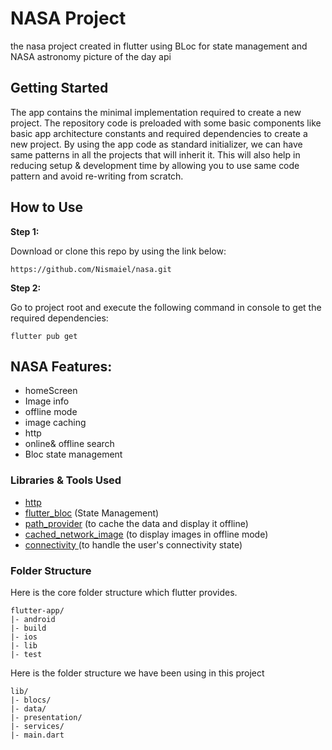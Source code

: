 # NASA Project

the nasa project created in flutter using BLoc for state management and NASA astronomy picture of the day api


## Getting Started

The app contains the minimal implementation required to create a new  project. The repository code is preloaded with some basic components like basic app architecture constants and required dependencies to create a new project. By using the app code as standard initializer, we can have same patterns in all the projects that will inherit it. This will also help in reducing setup & development time by allowing you to use same code pattern and avoid re-writing from scratch.

## How to Use 

**Step 1:**

Download or clone this repo by using the link below:

```
https://github.com/Nismaiel/nasa.git
```

**Step 2:**

Go to project root and execute the following command in console to get the required dependencies: 

```
flutter pub get 
```

## NASA Features:

* homeScreen
* Image info
* offline mode
* image caching
* http
* online& offline search
* Bloc state management



### Libraries & Tools Used

* [http](https://github.com/dart-lang/http)  
* [flutter_bloc](https://github.com/felangel/bloc/tree/master/packages/flutter_bloc) (State Management)
* [path_provider](https://github.com/flutter/plugins/tree/master/packages/path_provider/path_provider) (to cache the data and display it offline)
* [cached_network_image](https://github.com/Baseflow/flutter_cached_network_image) (to display images in offline mode)
* [connectivity ](https://github.com/flutter/plugins) (to handle the user's connectivity state)




### Folder Structure
Here is the core folder structure which flutter provides.

```
flutter-app/
|- android
|- build
|- ios
|- lib
|- test
```

Here is the folder structure we have been using in this project

```
lib/
|- blocs/
|- data/
|- presentation/
|- services/
|- main.dart
```




